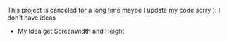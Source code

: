 This project is canceled for a long time maybe I update my code sorry ): I don´t have ideas 
+ My Idea get Screenwidth and Height 
